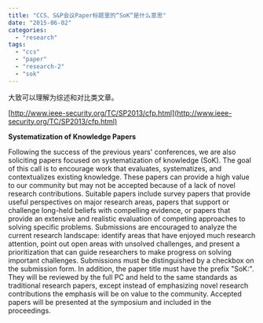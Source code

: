 ```yaml
---
title: "CCS、S&P会议Paper标题里的“SoK“是什么意思"
date: "2015-06-02"
categories: 
  - "research"
tags: 
  - "ccs"
  - "paper"
  - "research-2"
  - "sok"
---
```


大致可以理解为综述和对比类文章。

[http://www.ieee-security.org/TC/SP2013/cfp.html](http://www.ieee-security.org/TC/SP2013/cfp.html)

**Systematization of Knowledge Papers**

Following the success of the previous years' conferences, we are also soliciting papers focused on systematization of knowledge (SoK). The goal of this call is to encourage work that evaluates, systematizes, and contextualizes existing knowledge. These papers can provide a high value to our community but may not be accepted because of a lack of novel research contributions. Suitable papers include survey papers that provide useful perspectives on major research areas, papers that support or challenge long-held beliefs with compelling evidence, or papers that provide an extensive and realistic evaluation of competing approaches to solving specific problems. Submissions are encouraged to analyze the current research landscape: identify areas that have enjoyed much research attention, point out open areas with unsolved challenges, and present a prioritization that can guide researchers to make progress on solving important challenges. Submissions must be distinguished by a checkbox on the submission form. In addition, the paper title must have the prefix "SoK:". They will be reviewed by the full PC and held to the same standards as traditional research papers, except instead of emphasizing novel research contributions the emphasis will be on value to the community. Accepted papers will be presented at the symposium and included in the proceedings.
